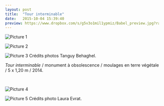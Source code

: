 ```yaml
---
layout: post
title:  "Tour interminable"
date:   2015-10-04 15:39:40
preview: https://www.dropbox.com/s/g5v3o1mil1ypmiz/Babel_preview.jpg?raw=1
---
```


![Picture 1](https://www.dropbox.com/s/mdxcs1ujwziknr8/Babel.jpg?raw=1)

![Picture 2](https://www.dropbox.com/s/4sa19bokuzoentf/Babel%282%29.jpg?raw=1)

![Picture 3](https://www.dropbox.com/s/nya08waum3llgr4/Babel%283%29.jpg?raw=1)
Cr&eacute;dits photos Tanguy Behaghel.

<p style="text-align:justify">
<span style="font-style: italic;">Tour interminable</span> / monument &agrave; obsolescence / moulages en terre v&eacute;g&eacute;tale / 5 x 1,20 m / 2014.
</p>
<br>


![Picture 4](https://www.dropbox.com/s/e6kbpu4yoyr3btn/Ruines_maquette_2014.jpg?raw=1)

![Picture 5](https://www.dropbox.com/s/f1qrdaw3rh14ja7/Ruines_maquette_2014_Photo_Laura_Evrat.jpg?raw=1)
Cr&eacute;dits photo Laura Evrat.